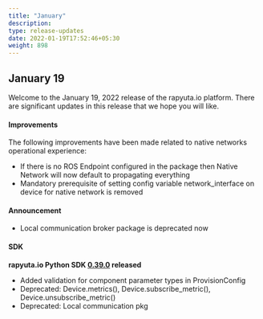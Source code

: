 ```yaml
---
title: "January"
description:
type: release-updates
date: 2022-01-19T17:52:46+05:30
weight: 898
---
```



## January 19
Welcome to the January 19, 2022 release of the rapyuta.io platform. There
are significant updates in this release that we hope you will like.

#### Improvements

The following improvements have been made related to native networks operational experience:

* If there is no ROS Endpoint configured in the package then Native Network will now default to propagating everything
* Mandatory prerequisite of setting config variable network_interface on device for native network is removed

#### Announcement

* Local communication broker package is deprecated now

#### SDK

**rapyuta.io Python SDK [0.39.0](/3_how-tos/35_tooling_and_debugging/rapyuta-io-python-sdk/#installation) released**

* Added validation for component parameter types in ProvisionConfig
* Deprecated: Device.metrics(), Device.subscribe_metric(), Device.unsubscribe_metric()
* Deprecated: Local communication pkg 
